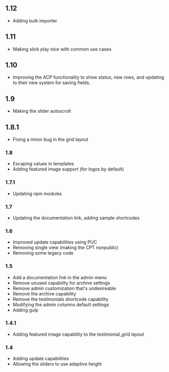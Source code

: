 ## 1.12

-   Adding bulk importer

## 1.11

-   Making slick play nice with common use cases

## 1.10

-   Improving the ACP functionality to show status, new rows, and updating to their new system for saving fields.

## 1.9

-   Making the slider autoscroll

## 1.8.1

-   Fixing a minor bug in the grid layout

### 1.8

-   Escaping values in templates
-   Adding featured image support (for logos by default)

### 1.7.1

-   Updating npm modules

### 1.7

-   Updating the documentation link, adding sample shortcodes

### 1.6

-   Improved update capabilities using PUC
-   Removing single view (making the CPT nonpublic)
-   Removing some legacy code

### 1.5

-   Add a documentation link in the admin menu
-   Remove unused capability for archive settings
-   Remove admin customization that's undesireable
-   Remove the archive capability
-   Remove the testimonials shortcode capability
-   Modifying the admin columns default settings
-   Adding gulp

### 1.4.1

-   Adding featured image capability to the testimonial_grid layout

### 1.4

-   Adding update capabilities
-   Allowing the sliders to use adaptive height
